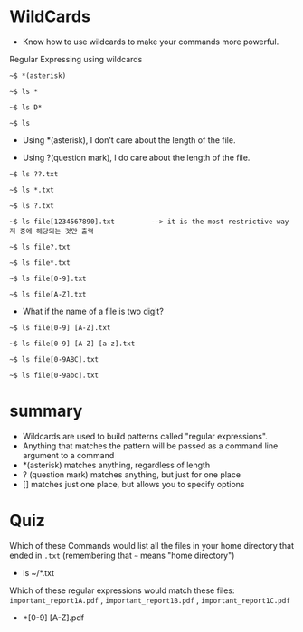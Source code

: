 # WildCards

- Know how to use wildcards to make your commands more powerful.

Regular Expressing using wildcards

```linux
~$ *(asterisk)

~$ ls *

~$ ls D*

~$ ls 
```

- Using *(asterisk), I don't care about the length of the file.

- Using ?(question mark), I do care about the length of the file.

```linux
~$ ls ??.txt

~$ ls *.txt

~$ ls ?.txt
```



```linux
~$ ls file[1234567890].txt         --> it is the most restrictive way 저 중에 해당되는 것만 출력

~$ ls file?.txt

~$ ls file*.txt

~$ ls file[0-9].txt

~$ ls file[A-Z].txt
```

- What if the name of a file is two digit?

```linux
~$ ls file[0-9] [A-Z].txt

~$ ls file[0-9] [A-Z] [a-z].txt

~$ ls file[0-9ABC].txt

~$ ls file[0-9abc].txt
```



# summary

- Wildcards are used to build patterns called "regular expressions".
- Anything that matches the pattern will be passed as a command line argument to a command
- *(asterisk) matches anything, regardless of length
- ? (question mark) matches anything, but just for one place
- [] matches just one place, but allows you to specify options



# Quiz

Which of these Commands would list all the files in your home directory that ended in `.txt`  (remembering that `~`  means "home directory")

- ls ~/*.txt

Which of these regular expressions would match these files: 
`important_report1A.pdf` , `important_report1B.pdf` , `important_report1C.pdf` 

- *[0-9] [A-Z].pdf


















